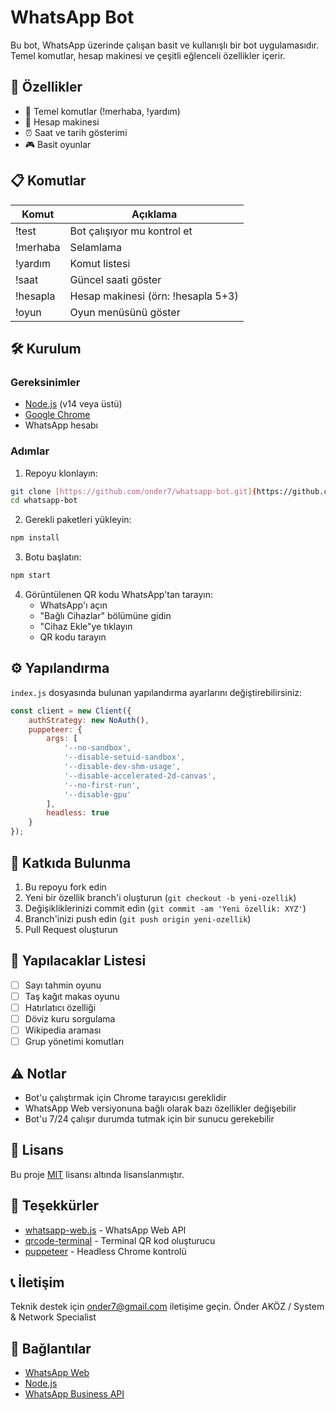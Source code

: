 # WhatsApp Bot

Bu bot, WhatsApp üzerinde çalışan basit ve kullanışlı bir bot uygulamasıdır. Temel komutlar, hesap makinesi ve çeşitli eğlenceli özellikler içerir.

## 🚀 Özellikler

- 📱 Temel komutlar (!merhaba, !yardım)
- 🧮 Hesap makinesi
- ⏰ Saat ve tarih gösterimi
- 🎮 Basit oyunlar

## 📋 Komutlar

| Komut | Açıklama |
|-------|-----------|
| !test | Bot çalışıyor mu kontrol et |
| !merhaba | Selamlama |
| !yardım | Komut listesi |
| !saat | Güncel saati göster |
| !hesapla | Hesap makinesi (örn: !hesapla 5+3) |
| !oyun | Oyun menüsünü göster |

## 🛠️ Kurulum

### Gereksinimler

- [Node.js](https://nodejs.org/) (v14 veya üstü)
- [Google Chrome](https://www.google.com/chrome/)
- WhatsApp hesabı

### Adımlar

1. Repoyu klonlayın:
```bash
git clone [https://github.com/onder7/whatsapp-bot.git](https://github.com/onder7/whatsap_bot)
cd whatsapp-bot
```

2. Gerekli paketleri yükleyin:
```bash
npm install
```

3. Botu başlatın:
```bash
npm start
```

4. Görüntülenen QR kodu WhatsApp'tan tarayın:
   - WhatsApp'ı açın
   - "Bağlı Cihazlar" bölümüne gidin
   - "Cihaz Ekle"ye tıklayın
   - QR kodu tarayın

## ⚙️ Yapılandırma

`index.js` dosyasında bulunan yapılandırma ayarlarını değiştirebilirsiniz:

```javascript
const client = new Client({
    authStrategy: new NoAuth(),
    puppeteer: {
        args: [
            '--no-sandbox',
            '--disable-setuid-sandbox',
            '--disable-dev-shm-usage',
            '--disable-accelerated-2d-canvas',
            '--no-first-run',
            '--disable-gpu'
        ],
        headless: true
    }
});
```

## 🤝 Katkıda Bulunma

1. Bu repoyu fork edin
2. Yeni bir özellik branch'i oluşturun (`git checkout -b yeni-ozellik`)
3. Değişikliklerinizi commit edin (`git commit -am 'Yeni özellik: XYZ'`)
4. Branch'inizi push edin (`git push origin yeni-ozellik`)
5. Pull Request oluşturun

## 📝 Yapılacaklar Listesi

- [ ] Sayı tahmin oyunu
- [ ] Taş kağıt makas oyunu
- [ ] Hatırlatıcı özelliği
- [ ] Döviz kuru sorgulama
- [ ] Wikipedia araması
- [ ] Grup yönetimi komutları

## ⚠️ Notlar

- Bot'u çalıştırmak için Chrome tarayıcısı gereklidir
- WhatsApp Web versiyonuna bağlı olarak bazı özellikler değişebilir
- Bot'u 7/24 çalışır durumda tutmak için bir sunucu gerekebilir

## 📄 Lisans

Bu proje [MIT](LICENSE) lisansı altında lisanslanmıştır.

## 🙏 Teşekkürler

- [whatsapp-web.js](https://github.com/pedroslopez/whatsapp-web.js) - WhatsApp Web API
- [qrcode-terminal](https://github.com/gtanner/qrcode-terminal) - Terminal QR kod oluşturucu
- [puppeteer](https://github.com/puppeteer/puppeteer) - Headless Chrome kontrolü

## 📞 İletişim

Teknik destek için onder7@gmail.com iletişime geçin.
Önder AKÖZ / System & Network Specialist

## 🔗 Bağlantılar

- [WhatsApp Web](https://web.whatsapp.com/)
- [Node.js](https://nodejs.org/)
- [WhatsApp Business API](https://www.whatsapp.com/business/api)
